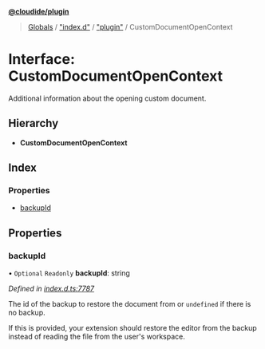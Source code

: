 **[@cloudide/plugin](../README.md)**

> [Globals](../README.md) / ["index.d"](../modules/_index_d_.md) / ["plugin"](../modules/_index_d_._plugin_.md) / CustomDocumentOpenContext

# Interface: CustomDocumentOpenContext

Additional information about the opening custom document.

## Hierarchy

* **CustomDocumentOpenContext**

## Index

### Properties

* [backupId](_index_d_._plugin_.customdocumentopencontext.md#backupid)

## Properties

### backupId

• `Optional` `Readonly` **backupId**: string

*Defined in [index.d.ts:7787](https://github.com/shuyaqian/cloudide-plugin-api/blob/9d985be/index.d.ts#L7787)*

The id of the backup to restore the document from or `undefined` if there is no backup.

If this is provided, your extension should restore the editor from the backup instead of reading the file
from the user's workspace.
